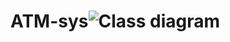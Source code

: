 # ATM-sys![Class diagram](https://user-images.githubusercontent.com/56866260/224720483-8143b36f-ee36-487f-812a-8d1ac5875e66.png)
